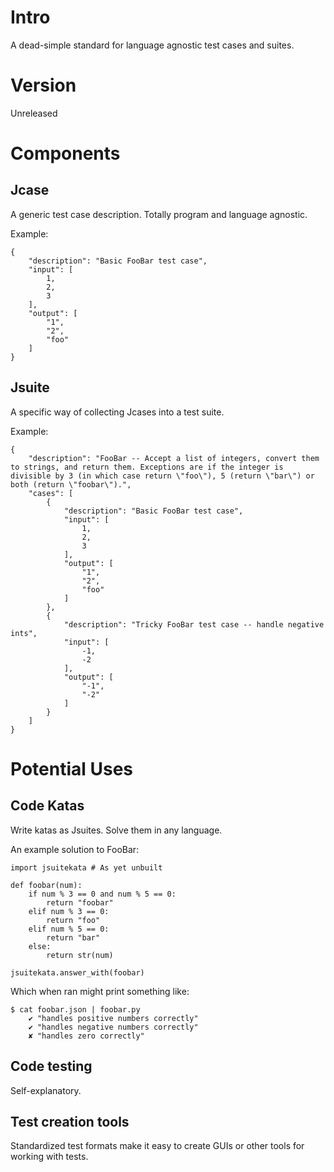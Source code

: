 # Intro

A dead-simple standard for language agnostic test cases and suites.

# Version

Unreleased

# Components

## Jcase

A generic test case description. Totally program and language agnostic.

Example:

```
{
    "description": "Basic FooBar test case",
    "input": [
        1,
        2,
        3
    ],
    "output": [
        "1",
        "2",
        "foo"
    ]
}
```

## Jsuite

A specific way of collecting Jcases into a test suite.

Example:

```
{
    "description": "FooBar -- Accept a list of integers, convert them to strings, and return them. Exceptions are if the integer is divisible by 3 (in which case return \"foo\"), 5 (return \"bar\") or both (return \"foobar\").",
    "cases": [
        {
            "description": "Basic FooBar test case",
            "input": [
                1,
                2,
                3
            ],
            "output": [
                "1",
                "2",
                "foo"
            ]
        },
        {
            "description": "Tricky FooBar test case -- handle negative ints",
            "input": [
                -1,
                -2
            ],
            "output": [
                "-1",
                "-2"
            ]
        }
    ]
}
```

# Potential Uses

## Code Katas

Write katas as Jsuites. Solve them in any language.

An example solution to FooBar:

```
import jsuitekata # As yet unbuilt

def foobar(num):
    if num % 3 == 0 and num % 5 == 0:
        return "foobar"
    elif num % 3 == 0:
        return "foo"
    elif num % 5 == 0:
        return "bar"
    else:
        return str(num)

jsuitekata.answer_with(foobar)
```

Which when ran might print something like:

```
$ cat foobar.json | foobar.py
    ✔ "handles positive numbers correctly"
    ✔ "handles negative numbers correctly"
    ✘ "handles zero correctly"
```

## Code testing

Self-explanatory.

## Test creation tools

Standardized test formats make it easy to create GUIs or other tools for working with tests.
